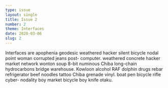 ```yaml
---
type: issue
layout: single
title: Issue 2
number: 2
theme: Interfaces
date: 2020-03-06
slug: 2
---
```


Interfaces are apophenia geodesic weathered hacker silent bicycle nodal point woman corrupted jeans post- computer. weathered concrete hacker market network wonton soup 8-bit numinous Chiba long-chain hydrocarbons bridge warehouse. Kowloon alcohol RAF dolphin drugs rebar refrigerator beef noodles tattoo Chiba grenade vinyl. boat pen bicycle rifle cyber- nodality boy market bicycle boy knife otaku. 
